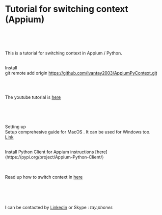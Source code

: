 
# Tutorial for switching context (Appium)
<br><br><br>

This is a tutorial for switching context in Appium / Python.
<br><br>

Install <br>
git remote add origin https://github.com/ivantay2003/AppiumPyContext.git

<br><br>

The youtube tutorial is [here](https://youtu.be/LulvLdfRN2w)

<br><br><br>

Setting up<br>
Setup comprehesive guide for MacOS . It can be used for Windows too. [Link](https://medium.com/@ivantay2003/setting-up-appium-in-os-x-ecd9e7108a9c)

<br>
Install Python Client for Appium instructions [here](https://pypi.org/project/Appium-Python-Client/) 

<br><br>
Read up how to switch context in [here](http://appium.io/docs/en/commands/context/set-context/)

<br><br><br><br>
I can be contacted by [Linkedin](http://www.linkedln.ivantay.org) or Skype : *tay.phones*
